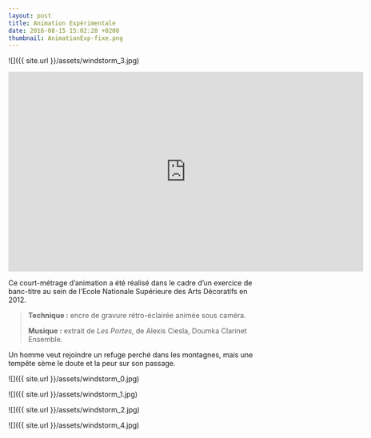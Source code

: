 ```yaml
---
layout: post
title: Animation Expérimentale
date: 2016-08-15 15:02:28 +0200
thumbnail: AnimationExp-fixe.png
---
```


![]({{ site.url }}/assets/windstorm_3.jpg)

<iframe src="https://player.vimeo.com/video/35993182" width="710" height="400" frameborder="0" webkitallowfullscreen mozallowfullscreen allowfullscreen></iframe>

Ce court-métrage d’animation a été réalisé dans le cadre d’un exercice de banc-titre au sein de l’Ecole Nationale Supérieure des Arts Décoratifs en 2012.

> **Technique :** encre de gravure rétro-éclairée animée sous caméra.
>
> **Musique :** extrait de *Les Portes*, de Alexis Ciesla, Doumka Clarinet Ensemble.

Un homme veut rejoindre un refuge perché dans les montagnes, mais une tempête sème le doute et la peur sur son passage.

![]({{ site.url }}/assets/windstorm_0.jpg)

![]({{ site.url }}/assets/windstorm_1.jpg)

![]({{ site.url }}/assets/windstorm_2.jpg)

![]({{ site.url }}/assets/windstorm_4.jpg)
